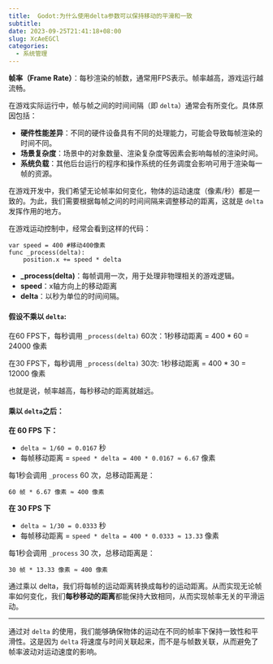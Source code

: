 ```yaml
---
title:  Godot:为什么使用delta参数可以保持移动的平滑和一致 
subtitle:
date: 2023-09-25T21:41:18+08:00
slug: XcAeEGCl
categories:
  - 系统管理
---
```


**帧率（Frame Rate）**：每秒渲染的帧数，通常用FPS表示。帧率越高，游戏运行越流畅。

在游戏实际运行中，帧与帧之间的时间间隔（即 `delta`）通常会有所变化。具体原因包括：

- **硬件性能差异**：不同的硬件设备具有不同的处理能力，可能会导致每帧渲染的时间不同。
- **场景复杂度**：场景中的对象数量、渲染复杂度等因素会影响每帧的渲染时间。
- **系统负载**：其他后台运行的程序和操作系统的任务调度会影响可用于渲染每一帧的资源。

在游戏开发中，我们希望无论帧率如何变化，物体的运动速度（像素/秒）都是一致的。为此，我们需要根据每帧之间的时间间隔来调整移动的距离，这就是 `delta` 发挥作用的地方。

在游戏运动控制中，经常会看到这样的代码：

```
var speed = 400 #移动400像素
func _process(delta):
    position.x += speed * delta
```

- **_process(delta)**：每帧调用一次，用于处理非物理相关的游戏逻辑。
- **speed**：x轴方向上的移动距离
- **delta**：以秒为单位的时间间隔。

#### 假设不乘以 `delta`:

在60 FPS下，每秒调用 `_process(delta)` 60次：1秒移动距离 = 400 * 60 = 24000 像素

在30 FPS下，每秒调用 `_process(delta)` 30次: 1秒移动距离 = 400 * 30 = 12000 像素

也就是说，帧率越高，每秒移动的距离就越远。

#### 乘以 `delta`之后：

**在 60 FPS 下：**

- `delta ≈ 1/60 = 0.0167` 秒
- 每帧移动距离 = `speed * delta = 400 * 0.0167 ≈ 6.67` 像素

每1秒会调用 `_process` 60 次，总移动距离是：

```
60 帧 * 6.67 像素 ≈ 400 像素
```

**在 30 FPS 下**

- `delta ≈ 1/30 = 0.0333` 秒
- 每帧移动距离 = `speed * delta = 400 * 0.0333 ≈ 13.33` 像素

每1秒会调用 `_process` 30 次，总移动距离是：

```
30 帧 * 13.33 像素 ≈ 400 像素
```

通过乘以 delta，我们将每帧的运动距离转换成每秒的运动距离。从而实现无论帧率如何变化，我们**每秒移动的距离**都能保持大致相同，从而实现帧率无关的平滑运动。

---

通过对 `delta` 的使用，我们能够确保物体的运动在不同的帧率下保持一致性和平滑性。这是因为 `delta` 将速度与时间关联起来，而不是与帧数关联，从而避免了帧率波动对运动速度的影响。
